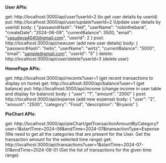 **User APIs:**

get: http://localhost:3000/api/user?userId=2  (to get user details by userid)
put: http://localhost:3000/api/user/update?userId=2  (Update user details by userId)
body:
{
    "passwordHash": "Hell",
    "userName": "robinthebank",
    "createDate": "2024-06-09",
    "currentBalance": 3500,
    "email": "vasudeva4040@gmail.com",
    "userId": 2
}
post: http://localhost:3000/api/newuser  (add new user details)
body:
{
    "passwordHash": "hello",
    "userName": "wirtz",
    "currentBalance": "5000",
    "email": "sample@gmail.com",
    "userId": "5"
}
delete: http://localhost:3000/api/user/delete?userId=3  (delete user)

**HomePage APIs:**

get: http://localhost:3000/api/recents?user=1  (get recent transactions to display on home)
get: http://localhost:3000/api/balance?user=1  (get balance)
put: http://localhost:3000/api/income  (change income in user table and display for balance)
body:
{
    "user": "1",
    "amount": "2000"
}
post: http://localhost:3000/api/expense  (add new expense)
body:
{
    "user": "2",
    "amount": "2500",
    "category": "Food",
    "description": "Biryanis"
}

**PieChart APIs:**

get: http://localhost:3000/api/pieChart/getTransactionAmountByCategory?user=1&startTime=2024-06&endTime=2024-07&transactionType=Expense  (We need to get all the categories that are present for the User.
Get the transaction amount for the selected time range)
get: http://localhost:3000/api/transactions?user=1&startTime=2024-07-01&endTime=2024-08-01  (Get the list of transactions for the given time range)
